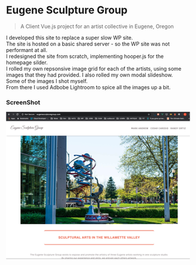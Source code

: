 # Eugene Sculpture Group

> A Client Vue.js project for an artist collective in Eugene, Oregon

I developed this site to replace a super slow WP site.  
The site is hosted on a basic shared server - so the WP site was not performant at all.  
I redesigned the site from scratch, implementing hooper.js for the homepage silder.  
I rolled my own repsonsive image grid for each of the artists, using some images that they had provided.
I also rolled my own modal slideshow.  
Some of the images I shot myself.  
From there I used Adbobe Lightroom to spice all the images up a bit.  

### ScreenShot
![Eugene Sculpture Group](https://github.com/kdjordan/esgroup/blob/master/esg-screenshot.png)

